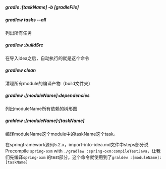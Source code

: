 ##### gradle :[taskName] -b [gradleFile]

##### gradlew tasks --all

列出所有任务

##### gradlew :buildSrc

在导入idea之后，自动执行的就是这个命令

##### gradlew clean

清理所有module的编译产物（build文件夹）

##### gradlew :[moduleName]:dependencies

列出moduleName所有依赖的树形图

##### graldew :[moduleName]:[taskName]

编译moduleName这个module中的taskName这个task。

在springframework源码5.2.x，import-into-idea.md文件中steps部分说Precompile `spring-oxm` with `./gradlew :spring-oxm:compileTestJava`，让我们先编译`spring-oxm`
的test部分。这个命令就使用到了`graldew :[moduleName]:[taskName]`



